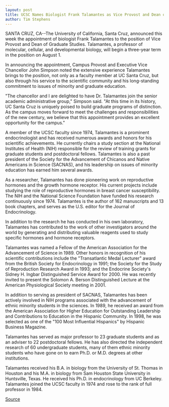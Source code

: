```yaml
---
layout: post
title: UCSC Names Biologist Frank Talamantes as Vice Provost and Dean of Graduate Studies
author: Tim Stephens
---
```


SANTA CRUZ, CA--The University of California, Santa Cruz, announced this week the appointment of biologist Frank Talamantes to the position of Vice Provost and Dean of Graduate Studies. Talamantes, a professor of molecular, cellular, and developmental biology, will begin a three-year term in the position on August 1.

In announcing the appointment, Campus Provost and Executive Vice Chancellor John Simpson noted the extensive experience Talamantes brings to the position, not only as a faculty member at UC Santa Cruz, but also through his service to the scientific community and his long-standing commitment to issues of minority and graduate education.

"The chancellor and I are delighted to have Dr. Talamantes join the senior academic administrative group," Simpson said. "At this time in its history, UC Santa Cruz is uniquely poised to build graduate programs of distinction. As the campus moves forward to meet the challenges and responsibilities of the new century, we believe that this appointment provides an excellent opportunity for the campus."

A member of the UCSC faculty since 1974, Talamantes is a prominent endocrinologist and has received numerous awards and honors for his scientific achievements. He currently chairs a study section at the National Institutes of Health (NIH) responsible for the review of training grants for graduate students and postdoctoral fellows. Talamantes is also a past president of the Society for the Advancement of Chicanos and Native Americans in Science (SACNAS), and his leadership on issues of minority education has earned him several awards.

As a researcher, Talamantes has done pioneering work on reproductive hormones and the growth hormone receptor. His current projects include studying the role of reproductive hormones in breast cancer susceptibility. The NIH and the National Science Foundation have funded his research continuously since 1974. Talamantes is the author of 162 manuscripts and 13 book chapters, and serves as the U.S. editor for the Journal of Endocrinology.

In addition to the research he has conducted in his own laboratory, Talamantes has contributed to the work of other investigators around the world by generating and distributing valuable reagents used to study specific hormones and hormone receptors.

Talamantes was named a Fellow of the American Association for the Advancement of Science in 1989. Other honors in recognition of his scientific contributions include the "Transatlantic Medal Lecturer" award from the British Society for Endocrinology in 1991; the Society for the Study of Reproduction Research Award in 1993; and the Endocrine Society's Sidney H. Ingbar Distinguished Service Award for 2000\. He was recently invited to present the Solomon A. Berson Distinguished Lecture at the American Physiological Society meeting in 2001.

In addition to serving as president of SACNAS, Talamantes has been actively involved in NIH programs associated with the advancement of ethnic minority students in the sciences. In 1989, he received an award from the American Association for Higher Education for Outstanding Leadership and Contributions to Education in the Hispanic Community. In 1998, he was selected as one of the "100 Most Influential Hispanics" by Hispanic Business Magazine.

Talamantes has served as major professor to 23 graduate students and as an adviser to 22 postdoctoral fellows. He has also directed the independent research of 60 undergraduate students, many of them ethnic minority students who have gone on to earn Ph.D. or M.D. degrees at other institutions.

Talamantes received his B.A. in biology from the University of St. Thomas in Houston and his M.A. in biology from Sam Houston State University in Huntsville, Texas. He received his Ph.D. in endocrinology from UC Berkeley. Talamantes joined the UCSC faculty in 1974 and rose to the rank of full professor in 1984.

[Source](http://www1.ucsc.edu/news_events/press_releases/archive/00-01/07-00/talamantes.htm "Permalink to UCSC names biologist Frank Talamantes as Vice Provost and Dean of Graduate Studies")
